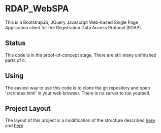 # RDAP_WebSPA

This is a BootstrapJS, JQuery Javascript Web-based Single Page Application client for the Registration
Data Access Protocol (RDAP).

## Status

This code is in the proof-of-concept stage. There are still many unfinished parts of it.

## Using

The easiest way to use this code is to clone the git repository and open 'src/index.html' in your
web browser. There is no server to run yourself.

## Project Layout

The layout of this project is a modification of the structure described [here](http://jordankasper.com/automated-javascript-tests-using-grunt-phantomjs-and-qunit/)
and [here](https://github.com/eduardoj/js-qunit-phantomjs-grunt-initial-project/blob/master/Gruntfile.js)
